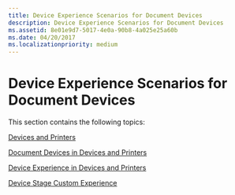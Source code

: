 ```yaml
---
title: Device Experience Scenarios for Document Devices
description: Device Experience Scenarios for Document Devices
ms.assetid: 8e01e9d7-5017-4e0a-90b8-4a025e25a60b
ms.date: 04/20/2017
ms.localizationpriority: medium
---
```


# Device Experience Scenarios for Document Devices


This section contains the following topics:

[Devices and Printers](devices-and-printers.md)

[Document Devices in Devices and Printers](document-devices-in-devices-and-printers.md)

[Device Experience in Devices and Printers](device-experience-in-devices-and-printers.md)

[Device Stage Custom Experience](device-stage-custom-experience.md)

 

 




